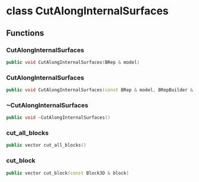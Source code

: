# class CutAlongInternalSurfaces


## Functions

### CutAlongInternalSurfaces

```cpp
public void CutAlongInternalSurfaces(BRep & model)
```


### CutAlongInternalSurfaces

```cpp
public void CutAlongInternalSurfaces(const BRep & model, BRepBuilder & builder)
```


### ~CutAlongInternalSurfaces

```cpp
public void ~CutAlongInternalSurfaces()
```


### cut_all_blocks

```cpp
public vector cut_all_blocks()
```


### cut_block

```cpp
public vector cut_block(const Block3D & block)
```




